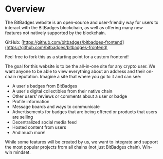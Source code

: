 # Overview

The BitBadges website is an open-source and user-friendly way for users to interact with the BitBadges blockchain, as well as offering many new features not natively supported by the blockchain.&#x20;

GitHub: [https://github.com/bitbadges/bitbadges-frontend](https://github.com/bitbadges/bitbadges-frontend)

Feel free to fork this as a starting point for a custom frontend!

The goal for this website is to be the all-in-one site for any crypto user. We want anyone to be able to view everything about an address and their on-chain reputation. Imagine a site that where you go to it and can see:

* A user's badges from BitBadges
* A user's digital collectibles from their native chain
* Other users' reviews or comments about a user or badge
* Profile information
* Message boards and ways to communicate
* Advertisements for badges that are being offered or products that users are selling
* Decentralized social media feed
* Hosted content from users
* And much more!

While some features will be created by us, we want to integrate and support the most popular projects from all chains (not just BitBadges chain). Win-win mindset.&#x20;
